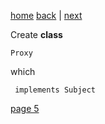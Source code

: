 [home](./page01.md) [back](./page03.md) | [next](./page05.md)

Create **class**
```
Proxy
```
which 
```
 implements Subject
```


[page 5](./page05.md)
